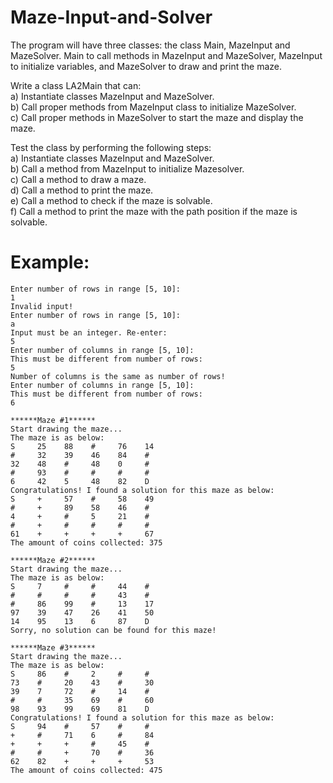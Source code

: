 # Maze-Input-and-Solver
The program will have three classes: the class Main, MazeInput and MazeSolver. Main to call methods in MazeInput and MazeSolver, MazeInput to initialize variables, and MazeSolver to draw and print the maze.

Write a class LA2Main that can:\
a) Instantiate classes MazeInput and MazeSolver.\
b) Call proper methods from MazeInput class to initialize MazeSolver.\
c) Call proper methods in MazeSolver to start the maze and display the maze.

Test the class by performing the following steps:\
a) Instantiate classes MazeInput and MazeSolver.\
b) Call a method from MazeInput to initialize Mazesolver.\
c) Call a method to draw a maze.\
d) Call a method to print the maze.\
e) Call a method to check if the maze is solvable.\
f) Call a method to print the maze with the path position if the maze is solvable.


# Example:
```
Enter number of rows in range [5, 10]:
1
Invalid input!
Enter number of rows in range [5, 10]:
a
Input must be an integer. Re-enter:
5
Enter number of columns in range [5, 10]:
This must be different from number of rows:
5
Number of columns is the same as number of rows!
Enter number of columns in range [5, 10]:
This must be different from number of rows:
6

******Maze #1******
Start drawing the maze...
The maze is as below:
S     25    88    #     76    14 
#     32    39    46    84    #
32    48    #     48    0     #
#     93    #     #     #     #
6     42    5     48    82    D
Congratulations! I found a solution for this maze as below:
S     +     57    #     58    49
#     +     89    58    46    #
4     +     #     5     21    #
#     +     #     #     #     #
61    +     +     +     +     67
The amount of coins collected: 375

******Maze #2******
Start drawing the maze...
The maze is as below:
S     7     #     #     44    #
#     #     #     #     43    #
#     86    99    #     13    17
97    39    47    26    41    50
14    95    13    6     87    D
Sorry, no solution can be found for this maze!

******Maze #3******
Start drawing the maze...
The maze is as below:
S     86    #     2     #     #
73    #     20    43    #     30
39    7     72    #     14    #
#     #     35    69    #     60
98    93    99    69    81    D
Congratulations! I found a solution for this maze as below:
S     94    #     57    #     #
+     #     71    6     #     84
+     +     +     #     45    #
#     #     +     70    #     36
62    82    +     +     +     53
The amount of coins collected: 475
```
